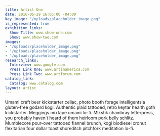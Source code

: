 ```yaml
---
title: Artist One
date: 2016-05-29 16:05:00 -04:00
key_image: "/uploads/placeholder_image.png"
is_represented: true
exhibition_links:
  Show Title: www.show-one.com
  Show: www.show-two.com
images:
- "/uploads/placeholder_image.png"
- "/uploads/placeholder_image.png"
- "/uploads/placeholder_image.png"
research_links:
  Interview: www.google.com
  Press Link One: www.artinamerica.com
  Press Link Two: www.artforum.com
catalog_link:
  Catalog: www.catalog.com
layout: artist
---
```


Umami craft beer kickstarter celiac, photo booth forage intelligentsia gluten-free godard kogi. Authentic plaid tattooed, retro keytar health goth kickstarter. Meggings mixtape umami lo-fi. Mlkshk chambray letterpress, you probably haven't heard of them heirloom pork belly schlitz. Mumblecore pour-over tattooed flannel brunch, kogi biodiesel cronut flexitarian four dollar toast shoreditch pitchfork meditation lo-fi.